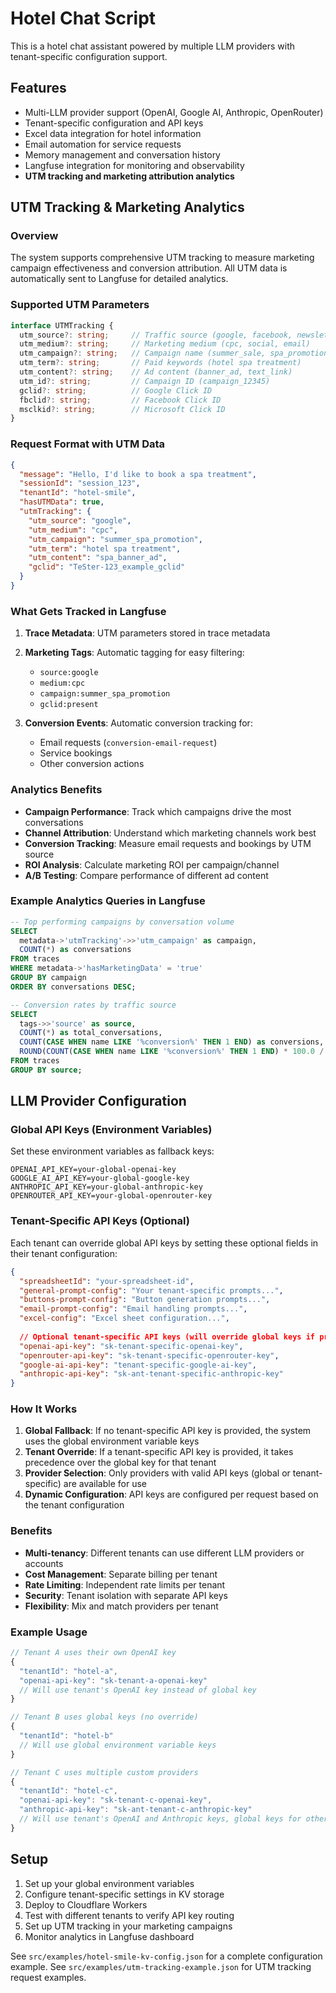 # Hotel Chat Script

This is a hotel chat assistant powered by multiple LLM providers with tenant-specific configuration support.

## Features

- Multi-LLM provider support (OpenAI, Google AI, Anthropic, OpenRouter)
- Tenant-specific configuration and API keys
- Excel data integration for hotel information
- Email automation for service requests
- Memory management and conversation history
- Langfuse integration for monitoring and observability
- **UTM tracking and marketing attribution analytics**

## UTM Tracking & Marketing Analytics

### Overview
The system supports comprehensive UTM tracking to measure marketing campaign effectiveness and conversion attribution. All UTM data is automatically sent to Langfuse for detailed analytics.

### Supported UTM Parameters
```typescript
interface UTMTracking {
  utm_source?: string;     // Traffic source (google, facebook, newsletter)
  utm_medium?: string;     // Marketing medium (cpc, social, email)
  utm_campaign?: string;   // Campaign name (summer_sale, spa_promotion)
  utm_term?: string;       // Paid keywords (hotel spa treatment)
  utm_content?: string;    // Ad content (banner_ad, text_link)
  utm_id?: string;         // Campaign ID (campaign_12345)
  gclid?: string;          // Google Click ID
  fbclid?: string;         // Facebook Click ID
  msclkid?: string;        // Microsoft Click ID
}
```

### Request Format with UTM Data
```json
{
  "message": "Hello, I'd like to book a spa treatment",
  "sessionId": "session_123",
  "tenantId": "hotel-smile",
  "hasUTMData": true,
  "utmTracking": {
    "utm_source": "google",
    "utm_medium": "cpc", 
    "utm_campaign": "summer_spa_promotion",
    "utm_term": "hotel spa treatment",
    "utm_content": "spa_banner_ad",
    "gclid": "TeSter-123_example_gclid"
  }
}
```

### What Gets Tracked in Langfuse

1. **Trace Metadata**: UTM parameters stored in trace metadata
2. **Marketing Tags**: Automatic tagging for easy filtering:
   - `source:google`
   - `medium:cpc`
   - `campaign:summer_spa_promotion`
   - `gclid:present`

3. **Conversion Events**: Automatic conversion tracking for:
   - Email requests (`conversion-email-request`)
   - Service bookings
   - Other conversion actions

### Analytics Benefits

- **Campaign Performance**: Track which campaigns drive the most conversations
- **Channel Attribution**: Understand which marketing channels work best
- **Conversion Tracking**: Measure email requests and bookings by UTM source
- **ROI Analysis**: Calculate marketing ROI per campaign/channel
- **A/B Testing**: Compare performance of different ad content

### Example Analytics Queries in Langfuse

```sql
-- Top performing campaigns by conversation volume
SELECT 
  metadata->'utmTracking'->>'utm_campaign' as campaign,
  COUNT(*) as conversations
FROM traces 
WHERE metadata->'hasMarketingData' = 'true'
GROUP BY campaign
ORDER BY conversations DESC;

-- Conversion rates by traffic source  
SELECT 
  tags->>'source' as source,
  COUNT(*) as total_conversations,
  COUNT(CASE WHEN name LIKE '%conversion%' THEN 1 END) as conversions,
  ROUND(COUNT(CASE WHEN name LIKE '%conversion%' THEN 1 END) * 100.0 / COUNT(*), 2) as conversion_rate
FROM traces
GROUP BY source;
```

## LLM Provider Configuration

### Global API Keys (Environment Variables)
Set these environment variables as fallback keys:
```
OPENAI_API_KEY=your-global-openai-key
GOOGLE_AI_API_KEY=your-global-google-key
ANTHROPIC_API_KEY=your-global-anthropic-key
OPENROUTER_API_KEY=your-global-openrouter-key
```

### Tenant-Specific API Keys (Optional)
Each tenant can override global API keys by setting these optional fields in their tenant configuration:

```json
{
  "spreadsheetId": "your-spreadsheet-id",
  "general-prompt-config": "Your tenant-specific prompts...",
  "buttons-prompt-config": "Button generation prompts...",
  "email-prompt-config": "Email handling prompts...",
  "excel-config": "Excel sheet configuration...",
  
  // Optional tenant-specific API keys (will override global keys if provided)
  "openai-api-key": "sk-tenant-specific-openai-key",
  "openrouter-api-key": "sk-tenant-specific-openrouter-key", 
  "google-ai-api-key": "tenant-specific-google-ai-key",
  "anthropic-api-key": "sk-ant-tenant-specific-anthropic-key"
}
```

### How It Works

1. **Global Fallback**: If no tenant-specific API key is provided, the system uses the global environment variable keys
2. **Tenant Override**: If a tenant-specific API key is provided, it takes precedence over the global key for that tenant
3. **Provider Selection**: Only providers with valid API keys (global or tenant-specific) are available for use
4. **Dynamic Configuration**: API keys are configured per request based on the tenant configuration

### Benefits

- **Multi-tenancy**: Different tenants can use different LLM providers or accounts
- **Cost Management**: Separate billing per tenant
- **Rate Limiting**: Independent rate limits per tenant
- **Security**: Tenant isolation with separate API keys
- **Flexibility**: Mix and match providers per tenant

### Example Usage

```javascript
// Tenant A uses their own OpenAI key
{
  "tenantId": "hotel-a",
  "openai-api-key": "sk-tenant-a-openai-key"
  // Will use tenant's OpenAI key instead of global key
}

// Tenant B uses global keys (no override)
{
  "tenantId": "hotel-b"
  // Will use global environment variable keys
}

// Tenant C uses multiple custom providers
{
  "tenantId": "hotel-c", 
  "openai-api-key": "sk-tenant-c-openai-key",
  "anthropic-api-key": "sk-ant-tenant-c-anthropic-key"
  // Will use tenant's OpenAI and Anthropic keys, global keys for other providers
}
```

## Setup

1. Set up your global environment variables
2. Configure tenant-specific settings in KV storage
3. Deploy to Cloudflare Workers
4. Test with different tenants to verify API key routing
5. Set up UTM tracking in your marketing campaigns
6. Monitor analytics in Langfuse dashboard

See `src/examples/hotel-smile-kv-config.json` for a complete configuration example.
See `src/examples/utm-tracking-example.json` for UTM tracking request examples.
